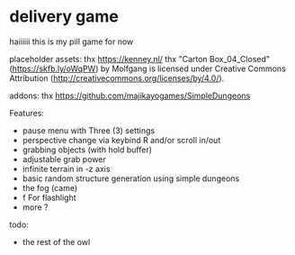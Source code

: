 # delivery game
 
haiiiiii    this is my pill game for now


placeholder assets:
thx https://kenney.nl/
thx "Carton Box_04_Closed" (https://skfb.ly/oWqPW) by Molfgang is licensed under Creative Commons Attribution (http://creativecommons.org/licenses/by/4.0/).

addons:
thx https://github.com/majikayogames/SimpleDungeons 




Features:
- pause menu with Three (3) settings
- perspective change via keybind  R and/or scroll in/out
- grabbing objects (with hold buffer)
- adjustable grab power
- infinite terrain in -z axis
- basic random structure generation using simple dungeons
- the fog (came)
- f For flashlight
- more ?

todo:
- the rest of the owl
